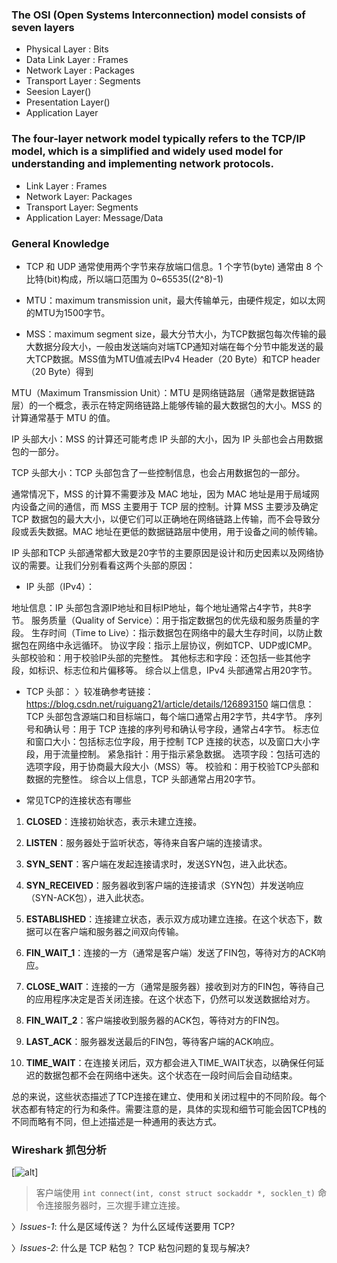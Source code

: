 ### The OSI (Open Systems Interconnection) model consists of seven layers
- Physical Layer : Bits
- Data Link Layer : Frames
- Network Layer : Packages
- Transport Layer : Segments
- Seesion Layer()
- Presentation Layer()
- Application Layer

### The four-layer network model typically refers to the TCP/IP model, which is a simplified and widely used model for understanding and implementing network protocols.

- Link Layer : Frames
- Network Layer: Packages
- Transport Layer: Segments
- Application Layer: Message/Data

### General Knowledge

- TCP 和 UDP 通常使用两个字节来存放端口信息。1 个字节(byte) 通常由 8 个比特(bit)构成，所以端口范围为 0~65535((2^8)-1)

- MTU：maximum transmission unit，最大传输单元，由硬件规定，如以太网的MTU为1500字节。

- MSS：maximum segment size，最大分节大小，为TCP数据包每次传输的最大数据分段大小，一般由发送端向对端TCP通知对端在每个分节中能发送的最大TCP数据。MSS值为MTU值减去IPv4 Header（20 Byte）和TCP header（20 Byte）得到

MTU（Maximum Transmission Unit）：MTU 是网络链路层（通常是数据链路层）的一个概念，表示在特定网络链路上能够传输的最大数据包的大小。MSS 的计算通常基于 MTU 的值。

IP 头部大小：MSS 的计算还可能考虑 IP 头部的大小，因为 IP 头部也会占用数据包的一部分。

TCP 头部大小：TCP 头部包含了一些控制信息，也会占用数据包的一部分。

通常情况下，MSS 的计算不需要涉及 MAC 地址，因为 MAC 地址是用于局域网内设备之间的通信，而 MSS 主要用于 TCP 层的控制。计算 MSS 主要涉及确定 TCP 数据包的最大大小，以便它们可以正确地在网络链路上传输，而不会导致分段或丢失数据。MAC 地址在更低的数据链路层中使用，用于设备之间的帧传输。


IP 头部和TCP 头部通常都大致是20字节的主要原因是设计和历史因素以及网络协议的需要。让我们分别看看这两个头部的原因：

- IP 头部（IPv4）：

地址信息：IP 头部包含源IP地址和目标IP地址，每个地址通常占4字节，共8字节。
服务质量（Quality of Service）：用于指定数据包的优先级和服务质量的字段。
生存时间（Time to Live）：指示数据包在网络中的最大生存时间，以防止数据包在网络中永远循环。
协议字段：指示上层协议，例如TCP、UDP或ICMP。
头部校验和：用于校验IP头部的完整性。
其他标志和字段：还包括一些其他字段，如标识、标志位和片偏移等。
综合以上信息，IPv4 头部通常占用20字节。

- TCP 头部：
〉较准确参考链接： https://blog.csdn.net/ruiguang21/article/details/126893150
端口信息：TCP 头部包含源端口和目标端口，每个端口通常占用2字节，共4字节。
序列号和确认号：用于 TCP 连接的序列号和确认号字段，通常占4字节。
标志位和窗口大小：包括标志位字段，用于控制 TCP 连接的状态，以及窗口大小字段，用于流量控制。
紧急指针：用于指示紧急数据。
选项字段：包括可选的选项字段，用于协商最大段大小（MSS）等。
校验和：用于校验TCP头部和数据的完整性。
综合以上信息，TCP 头部通常占用20字节。

- 常见TCP的连接状态有哪些

1. **CLOSED**：连接初始状态，表示未建立连接。

2. **LISTEN**：服务器处于监听状态，等待来自客户端的连接请求。

3. **SYN_SENT**：客户端在发起连接请求时，发送SYN包，进入此状态。

4. **SYN_RECEIVED**：服务器收到客户端的连接请求（SYN包）并发送响应（SYN-ACK包），进入此状态。

5. **ESTABLISHED**：连接建立状态，表示双方成功建立连接。在这个状态下，数据可以在客户端和服务器之间双向传输。

6. **FIN_WAIT_1**：连接的一方（通常是客户端）发送了FIN包，等待对方的ACK响应。

7. **CLOSE_WAIT**：连接的一方（通常是服务器）接收到对方的FIN包，等待自己的应用程序决定是否关闭连接。在这个状态下，仍然可以发送数据给对方。

8. **FIN_WAIT_2**：客户端接收到服务器的ACK包，等待对方的FIN包。

9. **LAST_ACK**：服务器发送最后的FIN包，等待客户端的ACK响应。

10. **TIME_WAIT**：在连接关闭后，双方都会进入TIME_WAIT状态，以确保任何延迟的数据包都不会在网络中迷失。这个状态在一段时间后会自动结束。

总的来说，这些状态描述了TCP连接在建立、使用和关闭过程中的不同阶段。每个状态都有特定的行为和条件。需要注意的是，具体的实现和细节可能会因TCP栈的不同而略有不同，但上述描述是一种通用的表达方式。


### Wireshark 抓包分析
[![alt]([https://](https://github.com/Dosimz/handy-note/img/tcp1.jpg))]
> 客户端使用 `int connect(int, const struct sockaddr *, socklen_t)` 命令连接服务器时，三次握手建立连接。

〉*Issues-1*: 什么是区域传送？ 为什么区域传送要用 TCP?

〉*Issues-2*: 什么是 TCP 粘包？ TCP 粘包问题的复现与解决?

